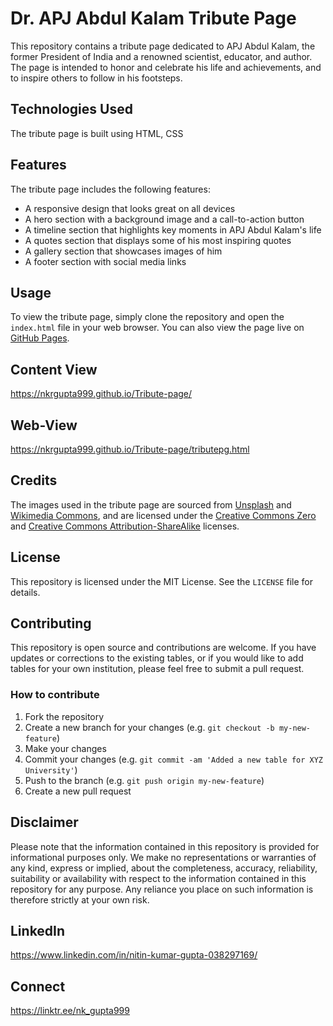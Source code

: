 # Dr. APJ Abdul Kalam Tribute Page

This repository contains a tribute page dedicated to APJ Abdul Kalam, the former President of India and a renowned scientist, educator, and author. The page is intended to honor and celebrate his life and achievements, and to inspire others to follow in his footsteps.

## Technologies Used

The tribute page is built using HTML, CSS
## Features

The tribute page includes the following features:

- A responsive design that looks great on all devices
- A hero section with a background image and a call-to-action button
- A timeline section that highlights key moments in APJ Abdul Kalam's life
- A quotes section that displays some of his most inspiring quotes
- A gallery section that showcases images of him
- A footer section with social media links

## Usage

To view the tribute page, simply clone the repository and open the `index.html` file in your web browser. You can also view the page live on [GitHub Pages](https://yourusername.github.io/apj-abdul-kalam-tribute-page/).

## Content View 

https://nkrgupta999.github.io/Tribute-page/

## Web-View

https://nkrgupta999.github.io/Tribute-page/tributepg.html

## Credits

The images used in the tribute page are sourced from [Unsplash](https://unsplash.com/) and [Wikimedia Commons](https://commons.wikimedia.org/), and are licensed under the [Creative Commons Zero](https://creativecommons.org/publicdomain/zero/1.0/) and [Creative Commons Attribution-ShareAlike](https://creativecommons.org/licenses/by-sa/4.0/) licenses.

## License

This repository is licensed under the MIT License. See the `LICENSE` file for details.
## Contributing

This repository is open source and contributions are welcome. If you have updates or corrections to the existing tables, or if you would like to add tables for your own institution, please feel free to submit a pull request.

### How to contribute
1. Fork the repository
2. Create a new branch for your changes (e.g. `git checkout -b my-new-feature`)
3. Make your changes
4. Commit your changes (e.g. `git commit -am 'Added a new table for XYZ University'`)
5. Push to the branch (e.g. `git push origin my-new-feature`)
6. Create a new pull request

## Disclaimer

Please note that the information contained in this repository is provided for informational purposes only. We make no representations or warranties of any kind, express or implied, about the completeness, accuracy, reliability, suitability or availability with respect to the information contained in this repository for any purpose. Any reliance you place on such information is therefore strictly at your own risk.


## LinkedIn 
https://www.linkedin.com/in/nitin-kumar-gupta-038297169/

## Connect 
https://linktr.ee/nk_gupta999

